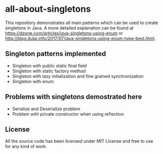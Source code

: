 # all-about-singletons
This repository demonstrates all main patterns which can be used to create singletons in Java. A more detailed explanation can be found at
<https://dzone.com/articles/java-singletons-using-enum> or <http://blog.dulaj.info/2017/07/java-singletons-using-enum-type-best.html>.

## Singleton patterns implemented
* Singleton with public static final field
* Singleton with static factory method
* Singleton with lazy initialization and fine grained synchronization
* Singleton with enum

## Problems with singletons demostrated here
* Serialize and Deserialize problem
* Problem with private constructor when using reflection

## License
All the source code has been licensed under MIT License and free to use for any kind of work.

